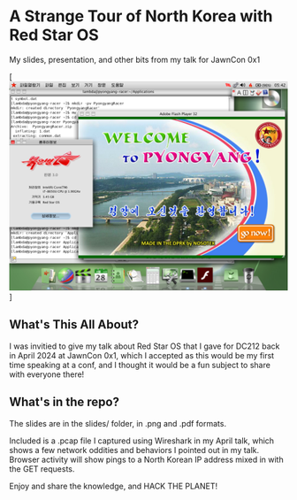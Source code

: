 # A Strange Tour of North Korea with Red Star OS
My slides, presentation, and other bits from my talk for JawnCon 0x1

[![Red Star OS 3.0](images/image.png)]

## What's This All About?
I was invitied to give my talk about Red Star OS that I gave for DC212
back in April 2024 at JawnCon 0x1, which I accepted as this would be my
first time speaking at a conf, and I thought it would be a fun subject
to share with everyone there!

## What's in the repo?

The slides are in the slides/ folder, in .png and .pdf formats.

Included is a .pcap file I captured using Wireshark in my April talk,
which shows a few network oddities and behaviors I pointed out in my talk.
Browser activity will show pings to a North Korean IP address mixed
in with the GET requests.

Enjoy and share the knowledge, and HACK THE PLANET!